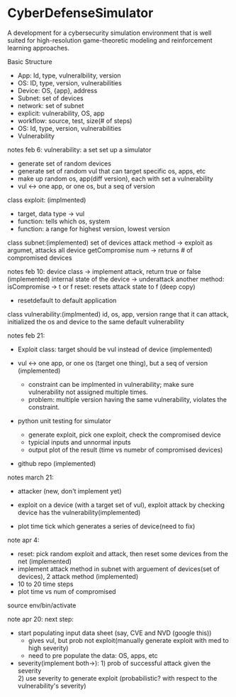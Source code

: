 # CyberDefenseSimulator

A development for a cybersecurity simulation environment that is well suited for high-resolution game-theoretic modeling and reinforcement learning approaches.


Basic Structure
- App: Id, type, vulneralbility, version
- OS: ID, type, version, vulnerabilities
- Device: OS, {app}, address
- Subnet: set of devices
- network: set of subnet
- explicit: vulnerability, OS, app
- workflow: source, test, size(# of steps)
- OS: Id, type, version, vulnerabilities
- Vulnerability

notes feb 6:
vulnerability: a set
set up a simulator
- generate set of random devices
- generate set of random vul that can target specific os, apps, etc
- make up random os, app(diff version), each with set a vulnerability 
- vul <-> one app, or one os, but a seq of version



class exploit: (implmented)
- target, data type -> vul
- function: tells which os, system
- function: a range for highest version, lowest version

class subnet:(implemented)
set of devices
attack method -> exploit as argumet, attacks all device
getCompromise num -> returns # of compromised devices



notes feb 10:
device class -> implement attack, return true or false (implemented)
internal state of the device -> underattack
another method: isCompromise -> t or f
reset: resets attack state to f (deep copy)
-  resetdefault to default application

class vulnerability:(implmented)
id, os, app, version range that it can attack,
initialized the os and device to the same default vulnerability




notes feb 21:
- Exploit class: target should be vul instead of device (implemented)
- vul <-> one app, or one os (target one thing), but a seq of version (implemented)
    - constraint can be implmented in vulnerability; make sure vulnerability not assigned multiple times.
    - problem: multiple version having the same vulnerability, violates the constraint.

- python unit testing for simulator
    - generate exploit, pick one exploit, check the compromised device
    - typicial inputs and unnormal inputs
    - output plot of the result (time vs numebr of compromised devices)

- github repo (implemented)




notes march 21:
- attacker (new, don't implement yet)

- exploit on a device (with a target set of vul), exploit attack by checking device has the vulnerability(implemented)
- plot time tick which generates a series of device(need to fix)





note apr 4:
- reset: pick random exploit and attack, then reset some devices from the net (implemented)
- implement attack method in subnet with arguement of devices(set of devices), 2 attack method (implemented)
- 10 to 20 time steps 
- plot time vs num of compromised

 source env/bin/activate



note apr 20:
next step:
- start populating input data sheet (say, CVE and NVD (google this))
    - gives vul, but prob not exploit(manually generate exploit with med to high severity)
    - need to pre populate the data: OS, apps, etc
- severity(implement both->): 1) prob of successful attack given the severity  
            2) use severity to generate exploit (probabilistic? with respect to the vulnerability's severity)

